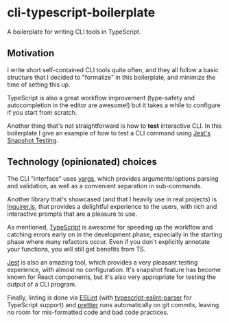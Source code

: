 # cli-typescript-boilerplate
A boilerplate for writing CLI tools in TypeScript.

## Motivation
I write short self-contained CLI tools quite often, and they all follow a basic structure that I decided to "formalize" in this boilerplate, and minimize the time of setting this up.

TypeScript is also a great workflow improvement (type-safety and autocompletion in the editor are awesome!) but it takes a while to configure if you start from scratch.

Another thing that's not straightforward is how to **test** interactive CLI. In this boilerplate I give an example of how to test a CLI command using [Jest's Snapshot Testing](https://facebook.github.io/jest/docs/snapshot-testing.html).

## Technology (opinionated) choices
The CLI "interface" uses [yargs](https://github.com/yargs/yargs), which provides arguments/options parsing and validation, as well as a convenient separation in sub-commands.

Another library that's showcased (and that I heavily use in real projects) is [Inquirer.js](https://github.com/SBoudrias/Inquirer.js/), that provides a delightful experience to the users, with rich and interactive prompts that are a pleasure to use.

As mentioned, [TypeScript](typescriptlang.org) is awesome for speeding up the workflow and catching errors early on in the development phase, especially in the starting phase where many refactors occur. Even if you don't explicitly annotate your functions, you will still get benefits from TS.

[Jest](https://facebook.github.io/jest/) is also an amazing tool, which provides a very pleasant testing experience, with almost no configuration. It's snapshot feature has become known for React components, but it's also very appropriate for testing the output of a CLI program.

Finally, linting is done via [ESLint](eslint.org) (with [typescript-eslint-parser](https://github.com/eslint/typescript-eslint-parser) for TypeScript support) and [prettier](https://prettier.io/) runs automatically on git commits, leaving no room for mis-formatted code and bad code practices.
